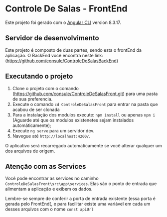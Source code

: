 # Controle De Salas - FrontEnd

Este projeto foi gerado com o [Angular CLI](https://github.com/angular/angular-cli) version 8.3.17.

## Servidor de desenvolvimento

Este projeto é composto de duas partes, sendo esta o frontEnd da aplicação. 
O BackEnd você encontra neste link: (https://github.com/consule/ControleDeSalasBackEnd)

## Executando o projeto

1. Clone o projeto com o comando (https://github.com/consule/ControleDeSalasFront.git) para uma pasta de sua preferencia. 
2. Execute o comando `cd ControleDeSalasFront` para entrar na pasta que acabou de ser clonada
3. Para a instalação dos modulos execute: `npm install` ou apenas `npm i` (Aguarde até que os modulos existenetes sejam instalados automáticamente);
4. Execute `ng serve` para um servidor dev. 
5. Navegue até `http://localhost:4200/`. 

O aplicativo será recarregado automaticamente se você alterar qualquer um dos arquivos de origem.

## Atenção com as Services

Você pode encontrar as services no caminho `ControleDeSalasFront\src\app\services`. Elas são o ponto de entrada  que alimentam a aplicação e exibem os dados. 

Lembre-se sempre de conferir a porta de entrada existente (essa porta é gerada pelo FrontEnd(, e para facilitar existe uma variável em cada um desses arquivos com o nome `const apiUrl`
